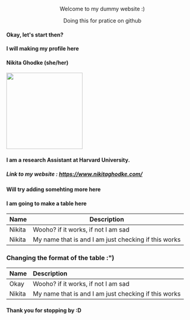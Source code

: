 <p align="center"> Welcome to my dummy website :)
<p align="center"> Doing this for pratice on github
 
 

#### Okay, let's start then?

#### I will making my profile here

#### Nikita Ghodke (she/her)

<img src="https://user-images.githubusercontent.com/87821749/203017346-7b4c5392-ebba-4a21-afa7-3ed2da8fec1a.jpg" width="200">

#### I am a research Assistant at Harvard University.

##### Link to my website : https://www.nikitaghodke.com/


#### Will try adding somehting more here

#### I am going to make a table here
 
| Name    | Description |
| -----   | ----------- |
| Nikita  | Wooho? if it works, if not I am sad| 
| Nikita  | My name that is and I am just checking if this works | 

### Changing the format of the table :")

| Name    | Description |
| :----   | :---------- |
| Okay    | Wooho? if it works, if not I am sad | 
| Nikita  | My name that is and I am just checking if this works | 


#### Thank you for stopping by :D

